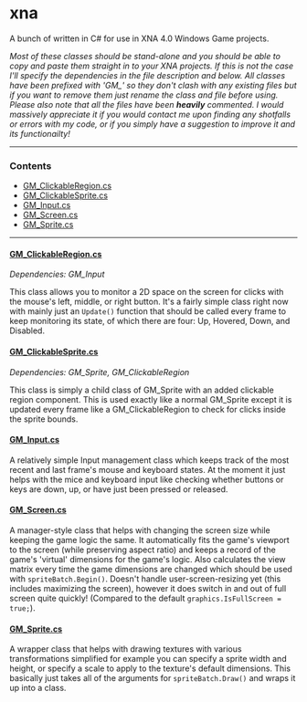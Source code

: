 # xna

A bunch of written in C# for use in XNA 4.0 Windows Game projects.

_Most of these classes should be stand-alone and you should be able to copy and paste them straight in to your XNA projects. If this is not the case I'll specify the dependencies in the file description and below. All classes have been prefixed with 'GM\_' so they don't clash with any existing files but if you want to remove them just rename the class and file before using. Please also note that all the files have been __heavily__ commented. I would massively appreciate it if you would contact me upon finding any shotfalls or errors with my code, or if you simply have a suggestion to improve it and its functionailty!_

***

### Contents
- [GM_ClickableRegion.cs](#gm_clickableregion)<br>
- [GM_ClickableSprite.cs](#gm_clickablesprite)<br>
- [GM_Input.cs](#gm_input)<br>
- [GM_Screen.cs](#gm_screen)<br>
- [GM_Sprite.cs](#gm_sprite)<br>

***

<a name="gm_clickableregion"/>

#### [GM_ClickableRegion.cs](https://github.com/george-mcdonagh/xna/blob/master/GM_ClickableRegion.cs)

_Dependencies: GM_Input_

This class allows you to monitor a 2D space on the screen for clicks with the mouse's left, middle, or right button. It's a fairly simple class right now with mainly just an ```Update()``` function that should be called every frame to keep monitoring its state, of which there are four: Up, Hovered, Down, and Disabled.

<a name="gm_clickablesprite"/>

#### [GM_ClickableSprite.cs](https://github.com/george-mcdonagh/xna/blob/master/GM_ClickableSprite.cs)

_Dependencies: GM_Sprite, GM_ClickableRegion_

This class is simply a child class of GM_Sprite with an added clickable region component. This is used exactly like a normal GM_Sprite except it is updated every frame like a GM_ClickableRegion to check for clicks inside the sprite bounds.

<a name="gm_input"/>

#### [GM_Input.cs](https://github.com/george-mcdonagh/xna/blob/master/GM_Input.cs)

A relatively simple Input management class which keeps track of the most recent and last frame's mouse and keyboard states. At the moment it just helps with the mice and keyboard input like checking whether buttons or keys are down, up, or have just been pressed or released.

<a name="gm_screen"/>

#### [GM_Screen.cs](https://github.com/george-mcdonagh/xna/blob/master/GM_Screen.cs)

A manager-style class that helps with changing the screen size while keeping the game logic the same. It automatically fits the game's viewport to the screen (while preserving aspect ratio) and keeps a record of the game's 'virtual' dimensions for the game's logic. Also calculates the view matrix every time the game dimensions are changed which should be used with ```spriteBatch.Begin()```. Doesn't handle user-screen-resizing yet (this includes maximizing the screen), however it does switch in and out of full screen quite quickly! (Compared to the default ```graphics.IsFullScreen = true;```).

<a name="gm_sprite"/>

#### [GM_Sprite.cs](https://github.com/george-mcdonagh/xna/blob/master/GM_Sprite.cs)

A wrapper class that helps with drawing textures with various transformations simplified for example you can specify a sprite width and height, or specify a scale to apply to the texture's default dimensions. This basically just takes all of the arguments for ```spriteBatch.Draw()``` and wraps it up into a class.
